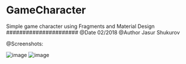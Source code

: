 # GameCharacter
Simple game character using Fragments and Material Design 
######################
@Date 02/2018
@Author Jasur Shukurov 

@Screenshots: 

![image](https://user-images.githubusercontent.com/15109181/50544484-bafab980-0bc4-11e9-9008-6daf414dad7d.png)
![image](https://user-images.githubusercontent.com/15109181/50544485-bd5d1380-0bc4-11e9-8ac1-06fb4299122a.png)


